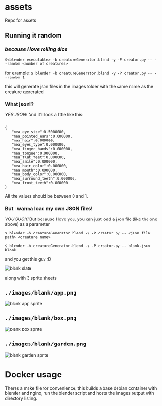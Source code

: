 # assets
Repo for assets


## Running it random
### _because I love rolling dice_

`$<blender executable> -b creatureGenerator.blend -y -P creator.py -- --random <number of creatures>`

for example:
`$ blender -b creatureGenerator.blend -y -P creator.py -- --random 1`

this will generate json files in the images folder with the same name as the creature generated

### What json!?
_YES JSON!_ And it'll look a little like this:

```

{
   "mea_eye_size":0.5000000,
   "mea_pointed_ears":0.000000,
   "mea_hair":0.000000,
   "mea_eyes_type":0.000000,
   "mea_finger_hands":0.000000,
   "mea_tongue":0.000000,
   "mea_flat_feet":0.000000,
   "mea_smile":0.000000,
   "mea_hair_color":0.000000,
   "mea_mouth":0.000000,
   "mea_body_color":0.000000,
   "mea_surround_teeth":0.000000,
   "mea_front_teeth":0.000000
}

```

All the values should be between 0 and 1.

### But I wanna load my own JSON files!
_YOU SUCK!_ But because I love you, you can just load a json file (like the one above) as a parameter

`$ blender -b creatureGenerator.blend -y -P creator.py -- <json file path> <creature name>`

`$ blender -b creatureGenerator.blend -y -P creator.py -- blank.json blank`

and you get this guy :D

![blank slate](http://i.imgur.com/7JfLhcX.png)

along with 3 sprite sheets

## `./images/blank/app.png`

![blank app sprite](http://i.imgur.com/Jo7r6LZ.png)

## `./images/blank/box.png`

![blank box sprite](http://i.imgur.com/Ech4VPT.png)

## `./images/blank/garden.png`

![blank garden sprite](http://i.imgur.com/B61Un1A.png)

# Docker usage
Theres a make file for convenience, this builds a base debian container with blender and nginx, run the blender script and hosts the images output with directory listing.
